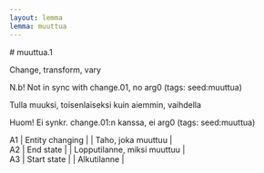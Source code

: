 ```yaml
---
layout: lemma
lemma: muuttua
---
```


<div class="sense">
# <span class="sensename">muuttua.1</span>

<span class="description">Change, transform, vary</span>

N.b! Not in sync with change.01, no arg0 (tags: seed:muuttua)

<span class="description">Tulla muuksi, toisenlaiseksi kuin aiemmin, vaihdella</span>

Huom! Ei synkr. change.01:n kanssa, ei arg0 (tags: seed:muuttua)

A1 | Entity changing |   | Taho, joka muuttuu |  
A2 | End state |   | Lopputilanne, miksi muuttuu |  
A3 | Start state |   | Alkutilanne |  

</div>

